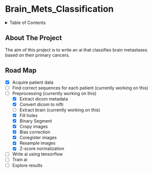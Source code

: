 # Brain_Mets_Classification

<!-- TABLE OF CONTENTS -->
<details>
  <summary>Table of Contents</summary>
  <ol>
    <li>
      <a href="#about-the-project">About The Project</a>
      <ul>
        <li><a href="#built-with">Built With</a></li>
      </ul>
    </li>
    <li><a href="#roadmap">Roadmap</a></li>
    <li><a href="#license">License</a></li>
  </ol>
</details>

## About The Project
The aim of this project is to write an ai that classifies brain metastases based on their primary cancers.

<!-- ROADMAP -->
## Road Map
- [X] Acquire patient data
- [ ] Find correct sequences for each patient (currently working on this)
- [ ] Preprocessing (currently working on this)
    - [X] Extract dicom metadata
    - [X] Convert dicom to nifti
    - [ ] Extract brain (currently working on this)
    - [X] Fill holes
    - [X] Binary Segment
    - [X] Cropy images
    - [X] Bias correction
    - [X] Coregister images
    - [X] Resample images
    - [X] Z-score normalization
- [ ] Write ai using tensorflow
- [ ] Train ai
- [ ] Explore results